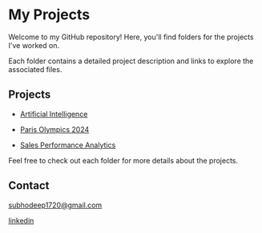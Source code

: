 # My Projects
Welcome to my GitHub repository! Here, you'll find folders for the projects I've worked on. 

Each folder contains a detailed project description and links to explore the associated files.

## Projects
- [Artificial Intelligence](https://github.com/Subhodeep17/Projects/blob/main/artificial%20intelligence/README.md)

- [Paris Olympics 2024](https://github.com/Subhodeep17/Projects/tree/main/Paris%20Olympics%202024)

- [Sales Performance Analytics](https://github.com/Subhodeep17/Projects/tree/main/Sales-Performance-Analytics)
  


Feel free to check out each folder for more details about the projects.

## Contact
subhodeep1720@gmail.com

[linkedin](www.linkedin.com/in/subhodeep-basu-17b381282)
